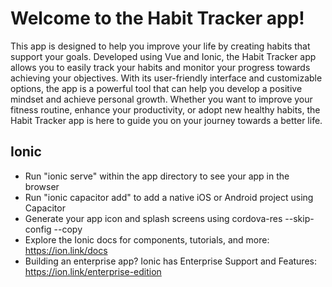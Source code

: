 # Welcome to the Habit Tracker app!

This app is designed to help you improve your life by creating habits that support your goals. Developed using Vue and Ionic, the Habit Tracker app allows you to easily track your habits and monitor your progress towards achieving your objectives. With its user-friendly interface and customizable options, the app is a powerful tool that can help you develop a positive mindset and achieve personal growth. Whether you want to improve your fitness routine, enhance your productivity, or adopt new healthy habits, the Habit Tracker app is here to guide you on your journey towards a better life.

## Ionic

- Run "ionic serve" within the app directory to see your app in the browser
- Run "ionic capacitor add" to add a native iOS or Android project using Capacitor
- Generate your app icon and splash screens using cordova-res --skip-config --copy
- Explore the Ionic docs for components, tutorials, and more: https://ion.link/docs
- Building an enterprise app? Ionic has Enterprise Support and Features: https://ion.link/enterprise-edition
